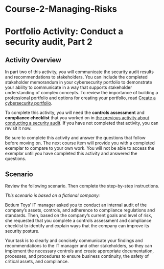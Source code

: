 # Course-2-Managing-Risks

# Portfolio Activity: Conduct a security audit, Part 2

## Activity Overview

In part two of this activity, you will communicate the security audit results and recommendations to stakeholders. You can include the completed stakeholder memorandum in your cybersecurity portfolio to demonstrate your ability to communicate in a way that supports stakeholder understanding of complex concepts. To review the importance of building a professional portfolio and options for creating your portfolio, read [Create a cybersecurity portfolio](https://www.coursera.org/learn/manage-security-risks/resources/pyALD).

To complete this activity, you will need the **controls assessment** and **compliance checklist** that you worked on in [the previous activity about conducting a security audit](https://www.coursera.org/learn/manage-security-risks/exam/TMBj8/portfolio-activity-conduct-a-security-audit-part-1). If you have not completed that activity, you can revisit it now.

Be sure to complete this activity and answer the questions that follow before moving on. The next course item will provide you with a completed exemplar to compare to your own work. You will not be able to access the exemplar until you have completed this activity and answered the questions.

## Scenario

Review the following scenario. Then complete the step-by-step instructions.

*This scenario is based on a fictional company:*

Botium Toys’ IT manager asked you to conduct an internal audit of the company’s assets, controls, and adherence to compliance regulations and standards. Then, based on the company’s current goals and level of risk, she requested that you complete a controls assessment and compliance checklist to identify and explain ways that the company can improve its security posture. 

Your task is to clearly and concisely communicate your findings and recommendations to the IT manager and other stakeholders, so they can implement the necessary controls and create appropriate documentation, processes, and procedures to ensure business continuity, the safety of critical assets, and compliance.

<!--

## Step-By-Step Instructions

Follow the instructions to complete each step of the activity. Then, answer the 5 questions at the end of the activity before going to the next course item to compare your work to a completed exemplar.

### Step 1: Access supporting materials

The following supporting materials will help you complete this activity. Keep them open as you proceed to the next steps. 

To use the supporting materials for this course item, click the link. 

Link to supporting materials: [Botium Toys: Audit scope and goals](https://docs.google.com/document/d/1bA-J96jzDVFi9XjNOKd4w2bCR7X7ZTs3_szPElOkyFM/template/preview)

### Step 2: Analyze audit results

Review the **controls assessment** and **compliance checklist** you completed in “Conduct a security audit, part 1” and consider the following, before moving on to the next step:

- What were the audit scope and goals? 

- What were the *critical findings* of the audit that need to be addressed immediately (i.e., What controls and/or policies need to be implemented immediately)?

- What were the *findings* (i.e., What controls and/or policies that need to be addressed in the future)?

- How can you summarize your recommendations clearly and concisely to stakeholders?

### Step 3: Communicate results and recommendations

Consider your responses to the questions in step 2, and refer to your completed controls assessment and compliance checklist. Then, use the provided template to communicate your findings and recommendations to stakeholders.

To use the supporting materials for this step, click the following link.

Link to supporting materials: [Stakeholder memorandum](https://docs.google.com/document/d/1sQlvc3PzEN9KXApf5SLT92KKp2IkJK4JPZZXpj3-5TM/template/preview?usp=sharing)

### What to Include in Your Response

Be sure to address the following elements in your completed activity:

- A high-level summary of the **audit scope** is provided (4-6 sentences or bullet points)

- A high-level summary of the **audit goals** is provided (4-6 sentences or bullet points)

- **Critical findings** are listed and explained

- Other **findings** are listed and explained

- The **summary/recommendations** clearly and concisely synthesize the the most important information from the audit scope, goals, critical and other findings (5-10 sentences)

### Step 4: Assess your activity

The following is a self-assessment for your stakeholder memorandum. You will use these statements to review your own work. The self-assessment process is an important part of the learning experience because it allows you to objectively assess your security audit.

Question 1
You clearly and concisely communicated the internal audit scope to stakeholders.

Question 2
You clearly and concisely communicated the internal audit goals to stakeholders.

Question 3
You clearly and concisely communicated the critical findings to stakeholders.

Question 4
You clearly and concisely communicated other, non-critical findings to stakeholders.

Question 5
You clearly and concisely communicated a summary and recommendations to stakeholders.

---

## Completed Exemplar
To review the exemplar for this course item, click the following link and select Use Template.


Link to exemplar: [Stakeholder memorandum exemplar](https://docs.google.com/document/d/14Fov305DTfuMAbldTbQdrN7bNwfBrqrE6J6DuSgaQbE/template/preview?usp=sharing)

-->

